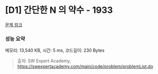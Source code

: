 # [D1] 간단한 N 의 약수 - 1933 

[문제 링크](https://swexpertacademy.com/main/code/problem/problemDetail.do?contestProbId=AV5PhcWaAKIDFAUq) 

### 성능 요약

메모리: 13,540 KB, 시간: 5 ms, 코드길이: 230 Bytes



> 출처: SW Expert Academy, https://swexpertacademy.com/main/code/problem/problemList.do